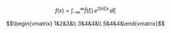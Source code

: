 $$f(x) = \int_{-\infty}^\infty
    \hat f(\xi)\,e^{2 \pi i \xi x}
    \,d\xi $$
    
$$\begin{vmatrix}
1&2&3&\\
3&4&4&\\
5&4&4&\end{vmatrix}$$